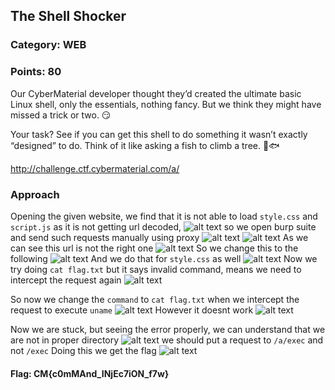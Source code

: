 ## The Shell Shocker
### Category: WEB
### Points: 80
Our CyberMaterial developer thought they’d created the ultimate basic Linux shell, only the essentials, nothing fancy. But we think they might have missed a trick or two. 😏

Your task? See if you can get this shell to do something it wasn’t exactly “designed” to do. Think of it like asking a fish to climb a tree. 🌳🐟

http://challenge.ctf.cybermaterial.com/a/

### Approach
Opening the given website, we find that it is not able to load `style.css` and `script.js` as it is not getting url decoded,
![alt text](image.png)
so we open burp suite and send such requests manually using proxy
![alt text](image-1.png)
![alt text](image-2.png)
As we can see this url is not the right one ![alt text](image-3.png)
So we change this to the following
![alt text](image-4.png)
And we do that for `style.css` as well
![alt text](image-5.png)
Now we try doing `cat flag.txt` but it says invalid command, means we need to intercept the request again
![alt text](image-6.png)

So now we change the `command` to `cat flag.txt` when we intercept the request to execute `uname` ![alt text](image-7.png)
However it doesnt work
![alt text](image-8.png)

Now we are stuck, but seeing the error properly, we can understand that we are not in proper directory
![alt text](image-9.png)
we should put a request to `/a/exec` and not `/exec`
Doing this we get the flag
![alt text](image-10.png) 
#### Flag: CM{c0mMAnd_INjEc7iON_f7w}